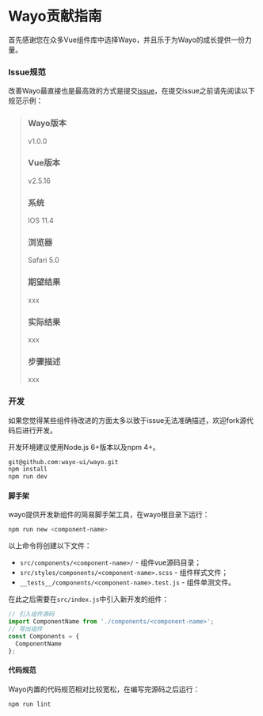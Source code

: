 # Wayo贡献指南

首先感谢您在众多Vue组件库中选择Wayo，并且乐于为Wayo的成长提供一份力量。

### Issue规范
改善Wayo最直接也是最高效的方式是提交[issue](https://github.com/wayo-ui/wayo/issues)，在提交issue之前请先阅读以下规范示例：
> ### Wayo版本
> v1.0.0
> ### Vue版本
> v2.5.16
> ### 系统
> IOS 11.4
> ### 浏览器
> Safari 5.0
> ### 期望结果
> xxx
> ### 实际结果
> xxx
> ### 步骤描述
> xxx

### 开发
如果您觉得某些组件待改进的方面太多以致于issue无法准确描述，欢迎fork源代码后进行开发。

开发环境建议使用Node.js 6+版本以及npm 4+。

```bash
git@github.com:wayo-ui/wayo.git
npm install 
npm run dev
```

#### 脚手架
wayo提供开发新组件的简易脚手架工具，在wayo根目录下运行：
```bash
npm run new <component-name>
```

以上命令将创建以下文件：
- `src/components/<component-name>/` - 组件vue源码目录；
- `src/styles/components/<component-name>.scss` - 组件样式文件；
- `__tests__/components/<component-name>.test.js` - 组件单测文件。

在此之后需要在`src/index.js`中引入新开发的组件：
```javascript 
// 引入组件源码
import ComponentName from './components/<component-name>';
// 导出组件
const Components = {
  ComponentName
};
```

#### 代码规范
Wayo内置的代码规范相对比较宽松，在编写完源码之后运行：
```bash
npm run lint
```